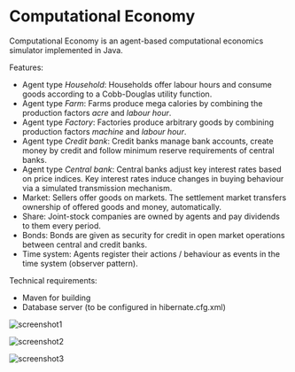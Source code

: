 Computational Economy
=====================

Computational Economy is an agent-based computational economics simulator implemented in Java.

Features:
* Agent type *Household*: Households offer labour hours and consume goods according to a Cobb-Douglas utility function.
* Agent type *Farm*: Farms produce mega calories by combining the production factors *acre* and *labour hour*.
* Agent type *Factory*: Factories produce arbitrary goods by combining production factors *machine* and *labour hour*.
* Agent type *Credit bank*: Credit banks manage bank accounts, create money by credit and follow minimum reserve requirements of central banks.
* Agent type *Central bank*: Central banks adjust key interest rates based on price indices. Key interest rates induce changes in buying behaviour via a simulated transmission mechanism.
* Market: Sellers offer goods on markets. The settlement market transfers ownership of offered goods and money, automatically.
* Share: Joint-stock companies are owned by agents and pay dividends to them every period.
* Bonds: Bonds are given as security for credit in open market operations between central and credit banks.
* Time system: Agents register their actions / behaviour as events in the time system (observer pattern).

Technical requirements:
* Maven for building
* Database server (to be configured in hibernate.cfg.xml)

![screenshot1](http://img.literaturedb.com/compecon1.png)

![screenshot2](http://img.literaturedb.com/compecon2.png)

![screenshot3](http://img.literaturedb.com/compecon3.png)